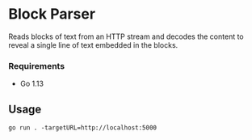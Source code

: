 # Block Parser

Reads blocks of text from an HTTP stream and decodes the content to reveal a single line of text embedded in the blocks.

### Requirements

- Go 1.13

## Usage

```
go run . -targetURL=http://localhost:5000
```